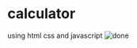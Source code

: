 # calculator
using html css and javascript
![done](https://user-images.githubusercontent.com/115239975/215325696-6b941d1a-ae36-4904-81c8-06d0a0f57fe1.jpg)
